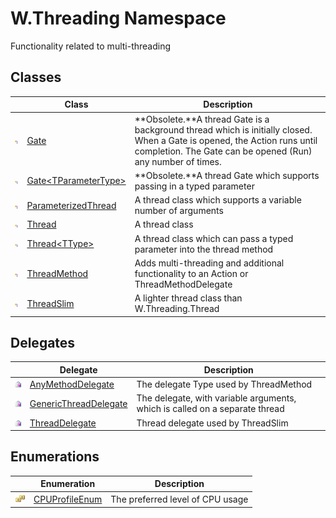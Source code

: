 W.Threading Namespace
=====================
Functionality related to multi-threading


Classes
-------

                | Class                        | Description                                                                                                                                                                             
--------------- | ---------------------------- | --------------------------------------------------------------------------------------------------------------------------------------------------------------------------------------- 
![Public class] | [Gate][1]                    | **Obsolete.**A thread Gate is a background thread which is initially closed. When a Gate is opened, the Action runs until completion. The Gate can be opened (Run) any number of times. 
![Public class] | [Gate&lt;TParameterType>][2] | **Obsolete.**A thread Gate which supports passing in a typed parameter                                                                                                                  
![Public class] | [ParameterizedThread][3]     | A thread class which supports a variable number of arguments                                                                                                                            
![Public class] | [Thread][4]                  | A thread class                                                                                                                                                                          
![Public class] | [Thread&lt;TType>][5]        | A thread class which can pass a typed parameter into the thread method                                                                                                                  
![Public class] | [ThreadMethod][6]            | Adds multi-threading and additional functionality to an Action or ThreadMethodDelegate                                                                                                  
![Public class] | [ThreadSlim][7]              | A lighter thread class than W.Threading.Thread                                                                                                                                          


Delegates
---------

                   | Delegate                   | Description                                                                 
------------------ | -------------------------- | --------------------------------------------------------------------------- 
![Public delegate] | [AnyMethodDelegate][8]     | The delegate Type used by ThreadMethod                                      
![Public delegate] | [GenericThreadDelegate][9] | The delegate, with variable arguments, which is called on a separate thread 
![Public delegate] | [ThreadDelegate][10]       | Thread delegate used by ThreadSlim                                          


Enumerations
------------

                      | Enumeration          | Description                      
--------------------- | -------------------- | -------------------------------- 
![Public enumeration] | [CPUProfileEnum][11] | The preferred level of CPU usage 

[1]: Gate/README.md
[2]: Gate_1/README.md
[3]: ParameterizedThread/README.md
[4]: Thread/README.md
[5]: Thread_1/README.md
[6]: ThreadMethod/README.md
[7]: ThreadSlim/README.md
[8]: AnyMethodDelegate/README.md
[9]: GenericThreadDelegate/README.md
[10]: ThreadDelegate/README.md
[11]: CPUProfileEnum/README.md
[Public class]: ../_icons/pubclass.gif "Public class"
[Public delegate]: ../_icons/pubdelegate.gif "Public delegate"
[Public enumeration]: ../_icons/pubenumeration.gif "Public enumeration"